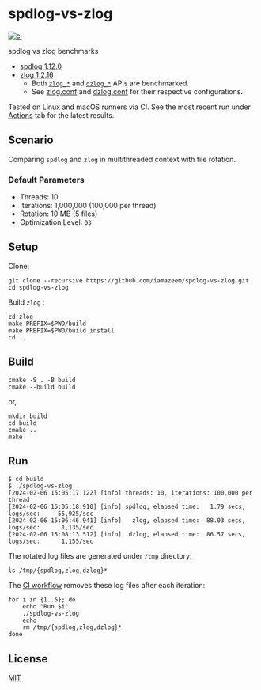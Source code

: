 # spdlog-vs-zlog

[![ci](https://github.com/iamazeem/spdlog-vs-zlog/actions/workflows/ci.yml/badge.svg)](https://github.com/iamazeem/spdlog-vs-zlog/actions/workflows/ci.yml)

spdlog vs zlog benchmarks

- [spdlog 1.12.0](https://github.com/gabime/spdlog/releases/tag/v1.12.0)
- [zlog 1.2.16](https://github.com/HardySimpson/zlog/releases/tag/1.2.16)
  - Both [`zlog_*`](https://hardysimpson.github.io/zlog/UsersGuide-EN.html#htoc28)
    and [`dzlog_*`](https://hardysimpson.github.io/zlog/UsersGuide-EN.html#htoc33)
    APIs are benchmarked.
  - See [zlog.conf](zlog.conf) and [dzlog.conf](dzlog.conf) for their
    respective configurations.

Tested on Linux and macOS runners via CI. See the most recent run under
[Actions](https://github.com/iamazeem/spdlog-vs-zlog/actions) tab for the latest
results.

## Scenario

Comparing `spdlog` and `zlog` in multithreaded context with file rotation.

### Default Parameters

- Threads: 10
- Iterations: 1,000,000 (100,000 per thread)
- Rotation: 10 MB (5 files)
- Optimization Level: `O3`

## Setup

Clone:

```shell
git clone --recursive https://github.com/iamazeem/spdlog-vs-zlog.git
cd spdlog-vs-zlog
```

Build `zlog` :

```shell
cd zlog
make PREFIX=$PWD/build
make PREFIX=$PWD/build install
cd ..
```

## Build

```shell
cmake -S . -B build
cmake --build build
```

or,

```shell
mkdir build
cd build
cmake ..
make
```

## Run

```shell
$ cd build
$ ./spdlog-vs-zlog
[2024-02-06 15:05:17.122] [info] threads: 10, iterations: 100,000 per thread
[2024-02-06 15:05:18.910] [info] spdlog, elapsed time:   1.79 secs, logs/sec:     55,925/sec
[2024-02-06 15:06:46.941] [info]   zlog, elapsed time:  88.03 secs, logs/sec:      1,135/sec
[2024-02-06 15:08:13.512] [info]  dzlog, elapsed time:  86.57 secs, logs/sec:      1,155/sec
```

The rotated log files are generated under `/tmp` directory:

```shell
ls /tmp/{spdlog,zlog,dzlog}*
```

The [CI workflow](.github/workflows/ci.yml) removes these log files after each
iteration:

```shell
for i in {1..5}; do
    echo "Run $i"
    ./spdlog-vs-zlog
    echo
    rm /tmp/{spdlog,zlog,dzlog}*
done
```

## License

[MIT](LICENSE)
